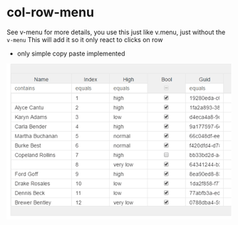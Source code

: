 # col-row-menu

See v-menu for more details, you use this just like v.menu, just without the ```v-menu```
This will add it so it only react to clicks on row

* only simple copy paste implemented

![](/assets/copy-paste.gif)